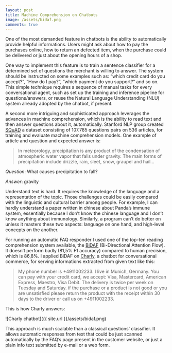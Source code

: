 ```yaml
---
layout: post
title: Machine Comprehension on Chatbots
image: /assets/bidaf.png
comments: true
---
```


One of the most demanded feature in chatbots is the ability to automatically provide helpful informations. Users might ask about how to pay the purchases online, how to return an defected item, when the purchase could be delivered or just about the opening hours of a shop.

One way to implement this feature is to train a sentence classifier for a determined set of questions the merchant is willing to answer. The system should be instructed on some examples such as: “which credit card do you accept?”, “How do I pay?”, “which payment do you support?” and so on.
This simple technique requires a sequence of manual tasks for every conversational agent, such as set up the training and inference pipeline for questions/answers, or reuse the Natural Language Understanding (NLU) system already adopted by the chatbot, if present.

A second more intriguing and sophisticated approach leverages the advances in machine comprehension, which is the ability to read text and then answer questions about it, automatically.
Stanford NLP group created [SQuAD](https://rajpurkar.github.io/SQuAD-explorer/) a dataset consisting of 107.785 questions pairs on 536 articles, for training and evaluate machine comprehension models. One example of article and question and expected answer is:
>In meteorology, precipitation is any product of the condensation of atmospheric water vapor that falls under gravity. The main forms of precipitation include drizzle, rain, sleet, snow, graupel and hail…

*Question*: What causes precipitation to fall?

*Answer*:   gravity

Understand text is hard. It requires the knowledge of the language and a representation of the topic. Those challenges could be easily compared with the linguistic and  cultural barrier among people. For example, I can hardly understand a paper written in chinese about Panda’s immune system, essentially because I don’t know the chinese language and I don’t know anything about immunology. Similarly, a program can’t do better on unless it masters these two aspects: language on one hand, and high-level concepts on the another.

For running an automatic FAQ responder I used one of the top-ten reading comprehension system available, the [BiDAF](https://arxiv.org/abs/1611.01603) (Bi-Directional Attention Flow). It doesn’t perform badly (81,5% F1 accuracy) compared to human precision, which is 86,8%.
I applied BiDAF on [Charly](http://m.me/charlygrocery), a chatbot for conversational commerce, for serving informations extracted from given text like this:
>My phone number is +4911002233. I live in Munich, Germany.
You can pay with your credit card, we accept: Visa, Mastercard, American Express, Maestro, Visa Debit.
The delivery is twice per week on Tuesday and Saturday.
if the purchase or a product is not good or you are unsatisfied please return the product with the receipt within 30 days to the driver  or call us on +4911002233.

This is how Charly answers:

![Charly chatbot]({{ site.url }}/assets/bidaf.png)

This approach is much scalable than a classical questions’ classifier. It allows automatic responses from text that could be just scanned automatically by the FAQ’s page present in the customer website, or just a plain info text submitted by e-mail or a web form.
